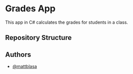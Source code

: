
# Grades App 
This app in C# calculates the grades for students in a class. 


## Repository Structure


## Authors

- [@mattblasa](https://www.github.com/mattblasa)

